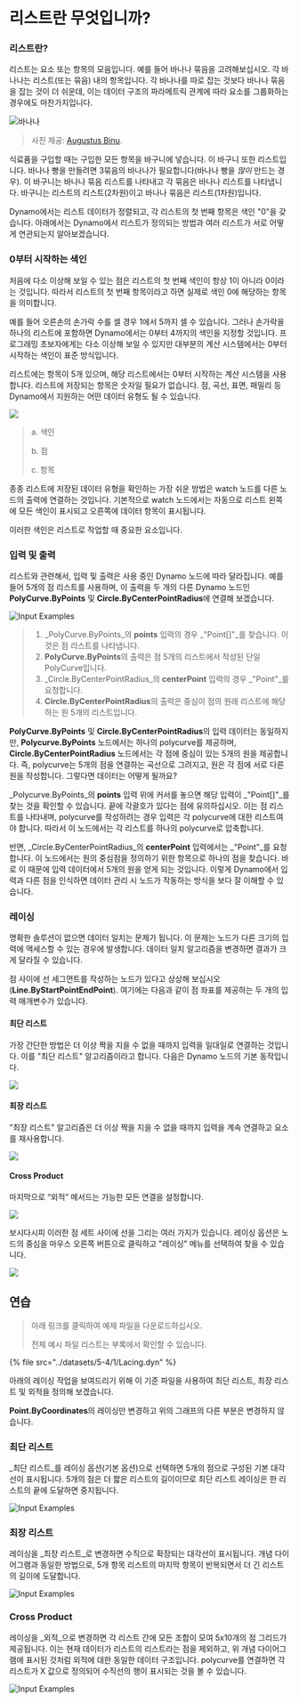 # 리스트란 무엇입니까?

### 리스트란?

리스트는 요소 또는 항목의 모음입니다. 예를 들어 바나나 묶음을 고려해보십시오. 각 바나나는 리스트(또는 묶음) 내의 항목입니다. 각 바나나를 따로 잡는 것보다 바나나 묶음을 잡는 것이 더 쉬운데, 이는 데이터 구조의 파라메트릭 관계에 따라 요소를 그룹화하는 경우에도 마찬가지입니다.

![바나나](../images/5-4/1/Bananas\_white\_background\_DS.jpg)

> 사진 제공: [Augustus Binu](https://commons.wikimedia.org/wiki/File:Bananas\_white\_background\_DS.jpg?fastcci\_from=11404890\&c1=11404890\&d1=15\&s=200\&a=list).

식료품을 구입할 때는 구입한 모든 항목을 바구니에 넣습니다. 이 바구니 또한 리스트입니다. 바나나 빵을 만들려면 3묶음의 바나나가 필요합니다(바나나 빵을 _많이_ 만드는 경우). 이 바구니는 바나나 묶음 리스트를 나타내고 각 묶음은 바나나 리스트를 나타냅니다. 바구니는 리스트의 리스트(2차원)이고 바나나 묶음은 리스트(1차원)입니다.

Dynamo에서는 리스트 데이터가 정렬되고, 각 리스트의 첫 번째 항목은 색인 "0"을 갖습니다. 아래에서는 Dynamo에서 리스트가 정의되는 방법과 여러 리스트가 서로 어떻게 연관되는지 알아보겠습니다.

### 0부터 시작하는 색인

처음에 다소 이상해 보일 수 있는 점은 리스트의 첫 번째 색인이 항상 1이 아니라 0이라는 것입니다. 따라서 리스트의 첫 번째 항목이라고 하면 실제로 색인 0에 해당하는 항목을 의미합니다.

예를 들어 오른손의 손가락 수를 셀 경우 1에서 5까지 셀 수 있습니다. 그러나 손가락을 하나의 리스트에 포함하면 Dynamo에서는 0부터 4까지의 색인을 지정할 것입니다. 프로그래밍 초보자에게는 다소 이상해 보일 수 있지만 대부분의 계산 시스템에서는 0부터 시작하는 색인이 표준 방식입니다.

리스트에는 항목이 5개 있으며, 해당 리스트에서는 0부터 시작하는 계산 시스템을 사용합니다. 리스트에 저장되는 항목은 숫자일 필요가 없습니다. 점, 곡선, 표면, 패밀리 등 Dynamo에서 지원하는 어떤 데이터 유형도 될 수 있습니다.

![](<../images/5-4/1/what's a list - zero based indices.jpg>)

> a. 색인
>
> b. 점
>
> c. 항목

종종 리스트에 저장된 데이터 유형을 확인하는 가장 쉬운 방법은 watch 노드를 다른 노드의 출력에 연결하는 것입니다. 기본적으로 watch 노드에서는 자동으로 리스트 왼쪽에 모든 색인이 표시되고 오른쪽에 데이터 항목이 표시됩니다.

이러한 색인은 리스트로 작업할 때 중요한 요소입니다.

### 입력 및 출력

리스트와 관련해서, 입력 및 출력은 사용 중인 Dynamo 노드에 따라 달라집니다. 예를 들어 5개의 점 리스트를 사용하며, 이 출력을 두 개의 다른 Dynamo 노드인 **PolyCurve.ByPoints** 및 **Circle.ByCenterPointRadius**에 연결해 보겠습니다.

![Input Examples](<../images/5-4/1/what's a list - inputs and outputs.jpg>)

> 1. _PolyCurve.ByPoints_의 **points** 입력의 경우 _"Point\[]"_를 찾습니다. 이것은 점 리스트를 나타냅니다.
> 2. **PolyCurve.ByPoints**의 출력은 점 5개의 리스트에서 작성된 단일 PolyCurve입니다.
> 3. _Circle.ByCenterPointRadius_의 **centerPoint** 입력의 경우 _"Point"_를 요청합니다.
> 4. **Circle.ByCenterPointRadius**의 출력은 중심이 점의 원래 리스트에 해당하는 원 5개의 리스트입니다.

**PolyCurve.ByPoints** 및 **Circle.ByCenterPointRadius**의 입력 데이터는 동일하지만, **Polycurve.ByPoints** 노드에서는 하나의 polycurve를 제공하며, **Circle.ByCenterPointRadius** 노드에서는 각 점에 중심이 있는 5개의 원을 제공합니다. 즉, polycurve는 5개의 점을 연결하는 곡선으로 그려지고, 원은 각 점에 서로 다른 원을 작성합니다. 그렇다면 데이터는 어떻게 될까요?

_Polycurve.ByPoints_의 **points** 입력 위에 커서를 놓으면 해당 입력이 _"Point\[]"_를 찾는 것을 확인할 수 있습니다. 끝에 각괄호가 있다는 점에 유의하십시오. 이는 점 리스트를 나타내며, polycurve를 작성하려는 경우 입력은 각 polycurve에 대한 리스트여야 합니다. 따라서 이 노드에서는 각 리스트를 하나의 polycurve로 압축합니다.

반면, _Circle.ByCenterPointRadius_의 **centerPoint** 입력에서는 _"Point"_를 요청합니다. 이 노드에서는 원의 중심점을 정의하기 위한 항목으로 하나의 점을 찾습니다. 바로 이 때문에 입력 데이터에서 5개의 원을 얻게 되는 것입니다. 이렇게 Dynamo에서 입력과 다른 점을 인식하면 데이터 관리 시 노드가 작동하는 방식을 보다 잘 이해할 수 있습니다.

### 레이싱

명확한 솔루션이 없으면 데이터 일치는 문제가 됩니다. 이 문제는 노드가 다른 크기의 입력에 액세스할 수 있는 경우에 발생합니다. 데이터 일치 알고리즘을 변경하면 결과가 크게 달라질 수 있습니다.

점 사이에 선 세그먼트를 작성하는 노드가 있다고 상상해 보십시오(**Line.ByStartPointEndPoint**). 여기에는 다음과 같이 점 좌표를 제공하는 두 개의 입력 매개변수가 있습니다.

#### 최단 리스트

가장 간단한 방법은 더 이상 짝을 지을 수 없을 때까지 입력을 일대일로 연결하는 것입니다. 이를 "최단 리스트" 알고리즘이라고 합니다. 다음은 Dynamo 노드의 기본 동작입니다.

![](<../images/5-4/1/what's a list - lacing - shortest.jpg>)

#### 최장 리스트

"최장 리스트" 알고리즘은 더 이상 짝을 지을 수 없을 때까지 입력을 계속 연결하고 요소를 재사용합니다.

![](<../images/5-4/1/what's a list - lacing - longest.jpg>)

#### Cross Product

마지막으로 “외적” 메서드는 가능한 모든 연결을 설정합니다.

![](<../images/5-4/1/what's a list - lacing - cross.jpg>)

보시다시피 이러한 점 세트 사이에 선을 그리는 여러 가지가 있습니다. 레이싱 옵션은 노드의 중심을 마우스 오른쪽 버튼으로 클릭하고 "레이싱" 메뉴를 선택하여 찾을 수 있습니다.

![](<../images/5-4/1/what's a list - right click lacing opt.jpg>)

## 연습

> 아래 링크를 클릭하여 예제 파일을 다운로드하십시오.
>
> 전체 예시 파일 리스트는 부록에서 확인할 수 있습니다.

{% file src="../datasets/5-4/1/Lacing.dyn" %}

아래의 레이싱 작업을 보여드리기 위해 이 기준 파일을 사용하여 최단 리스트, 최장 리스트 및 외적을 정의해 보겠습니다.

**Point.ByCoordinates**의 레이싱만 변경하고 위의 그래프의 다른 부분은 변경하지 않습니다.

### 최단 리스트

_최단 리스트_를 레이싱 옵션(기본 옵션)으로 선택하면 5개의 점으로 구성된 기본 대각선이 표시됩니다. 5개의 점은 더 짧은 리스트의 길이이므로 최단 리스트 레이싱은 한 리스트의 끝에 도달하면 중지됩니다.

![Input Examples](<../images/5-4/1/what's a list - lacing exercise 01.jpg>)

### **최장 리스트**

레이싱을 _최장 리스트_로 변경하면 수직으로 확장되는 대각선이 표시됩니다. 개념 다이어그램과 동일한 방법으로, 5개 항목 리스트의 마지막 항목이 반복되면서 더 긴 리스트의 길이에 도달합니다.

![Input Examples](<../images/5-4/1/what's a list - lacing exercise 02.jpg>)

### **Cross Product**

레이싱을 _외적_으로 변경하면 각 리스트 간에 모든 조합이 모여 5x10개의 점 그리드가 제공됩니다. 이는 현재 데이터가 리스트의 리스트라는 점을 제외하고, 위 개념 다이어그램에 표시된 것처럼 외적에 대한 동일한 데이터 구조입니다. polycurve를 연결하면 각 리스트가 X 값으로 정의되어 수직선의 행이 표시되는 것을 볼 수 있습니다.

![Input Examples](<../images/5-4/1/what's a list - lacing exercise 03.jpg>)

